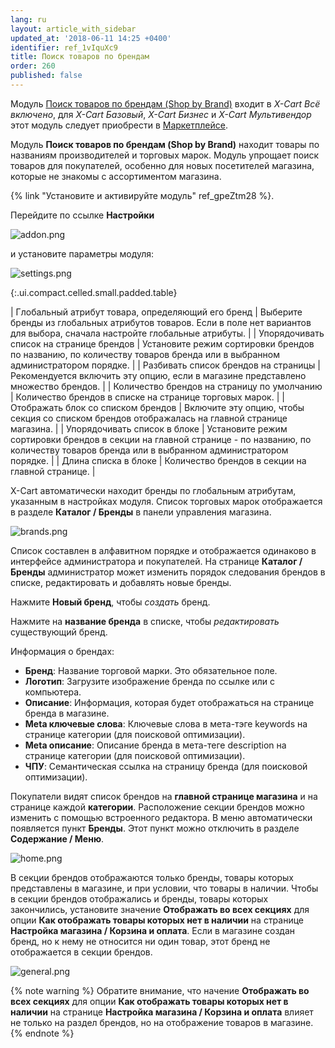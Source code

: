 ```yaml
---
lang: ru
layout: article_with_sidebar
updated_at: '2018-06-11 14:25 +0400'
identifier: ref_1vIquXc9
title: Поиск товаров по брендам
order: 260
published: false
---
```

Модуль [Поиск товаров по брендам (Shop by Brand)](https://market.x-cart.com/addons/shop-by-brand.html "Shop by Brand Module") входит в _X-Cart Всё включено_, для _X-Cart Базовый_, _X-Cart Бизнес_ и _X-Cart Мультивендор_ этот модуль следует приобрести в [Маркетплейсе](https://market.x-cart.com/addons "Поиск товаров по брендам").

Модуль **Поиск товаров по брендам (Shop by Brand)** находит товары по названиям производителей и торговых марок. Модуль упрощает поиск товаров для покупателей, особенно для новых посетителей магазина, которые не знакомы с ассортиментом магазина.

{% link "Установите и активируйте модуль" ref_gpeZtm28 %}.

Перейдите по ссылке **Настройки** 

![addon.png]({{site.baseurl}}/attachments/ref_2LetICls/addon.png)

и установите параметры модуля:

![settings.png]({{site.baseurl}}/attachments/ref_2LetICls/settings.png)

{:.ui.compact.celled.small.padded.table} 

| Глобальный атрибут товара, определяющий его бренд | Выберите бренды из глобальных атрибутов товаров. Если в поле нет вариантов для выбора, сначала настройте глобальные атрибуты. |
| Упорядочивать список на странице брендов | Установите режим сортировки брендов по названию, по количеству товаров бренда или в выбранном администратором порядке. |
| Разбивать список брендов на страницы | Рекомендуется включить эту опцию, если в магазине представлено множество брендов. |
| Количество брендов на страницу по умолчанию | Количество брендов в списке на странице торговых марок. |
| Отображать блок со списком брендов | Включите эту опцию, чтобы секция со списком брендов отображалась на главной странице магазина. |
| Упорядочивать список в блоке | Установите режим сортировки брендов в секции на главной странице - по названию, по количеству товаров бренда или в выбранном администратором порядке. |
| Длина списка в блоке | Количество брендов в секции на главной странице. |

X-Cart автоматически находит бренды по глобальным атрибутам, указанным в настройках модуля. Список торговых марок отображается в разделе **Каталог / Бренды** в панели управления магазина. 

![brands.png]({{site.baseurl}}/attachments/ref_2LetICls/brands.png)

Список составлен в алфавитном порядке и отображается одинаково в интерфейсе администратора и покупателей. На странице **Каталог / Бренды** администратор может изменить порядок следования брендов в списке, редактировать и добавлять новые бренды. 

Нажмите **Новый бренд**, чтобы _создать_ бренд. 

Нажмите на **название бренда** в списке, чтобы _редактировать_ существующий бренд.

Информация о брендах:
* **Бренд**: Название торговой марки. Это обязательное поле.
* **Логотип**: Загрузите изображение бренда по ссылке или с компьютера.
* **Описание**: Информация, которая будет отображаться на странице бренда в магазине.
* **Meta ключевые слова**: Ключевые слова в мета-тэге keywords на странице категории (для поисковой оптимизации).
* **Meta описание**: Описание бренда в мета-теге description на странице категории (для поисковой оптимизации).
* **ЧПУ**: Семантическая ссылка на страницу бренда (для поисковой оптимизации).

Покупатели видят список брендов на **главной странице магазина** и на странице каждой **категории**. Расположение секции брендов можно изменить с помощью встроенного редактора. В меню автоматически появляется пункт **Бренды**. Этот пункт можно отключить в разделе **Содержание / Меню**.

![home.png]({{site.baseurl}}/attachments/ref_2LetICls/home.png)

В секции брендов отображаются только бренды, товары которых представлены в магазине, и при условии, что товары в наличии. Чтобы в секции брендов отображались и бренды, товары которых закончились, установите значение **Отображать во всех секциях** для опции **Как отображать товары которых нет в наличии** на странице **Настройка магазина / Корзина и оплата**. Если в магазине создан бренд, но к нему не относится ни один товар, этот бренд не отображается в секции брендов.

![general.png]({{site.baseurl}}/attachments/ref_2LetICls/general.png)

{% note warning %}
Обратите внимание, что начение **Отображать во всех секциях** для опции **Как отображать товары которых нет в наличии** на странице **Настройка магазина / Корзина и оплата** влияет не только на раздел брендов, но на отображение товаров в магазине.
{% endnote %}
